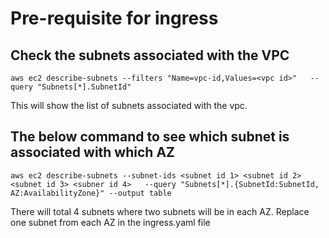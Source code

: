 # Pre-requisite for ingress

## Check the subnets associated with the VPC
```
aws ec2 describe-subnets --filters "Name=vpc-id,Values=<vpc id>"   --query "Subnets[*].SubnetId"
```
This will show the list of subnets associated with the vpc.

## The below command to see which subnet is associated with which AZ
```
aws ec2 describe-subnets --subnet-ids <subnet id 1> <subnet id 2> <subnet id 3> <subner id 4>   --query "Subnets[*].{SubnetId:SubnetId, AZ:AvailabilityZone}" --output table
```

There will total 4 subnets where two subnets will be in each AZ. Replace one subnet from each AZ in the ingress.yaml file
